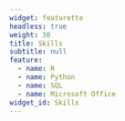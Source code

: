 ```yaml
---
widget: featurette
headless: true
weight: 30
title: Skills
subtitle: null
feature:
  - name: R
  - name: Python
  - name: SQL
  - name: Microsoft Office
widget_id: Skills
---
```

